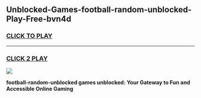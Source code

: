
## Unblocked-Games-football-random-unblocked-Play-Free-bvn4d
<h3>
<a href="https://premium76.site?title=football-random-unblocked&ref=19M">CLICK TO PLAY</a></h3>
<hr>

<h3>
<a href="https://premium76.site?title=football-random-unblocked&ref=19M">CLICK 2 PLAY</a>
  
</h3>

<a href="https://premium76.site?title=football-random-unblocked&ref=19M"><img src="https://clearcache.store/games.png"></a>


**football-random-unblocked games unblocked: Your Gateway to Fun and Accessible Online Gaming**
